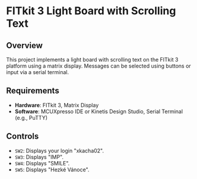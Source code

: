 # FITkit 3 Light Board with Scrolling Text

## Overview
This project implements a light board with scrolling text on the FITkit 3 platform using a matrix display. Messages can be selected using buttons or input via a serial terminal.

## Requirements
- **Hardware**: FITkit 3, Matrix Display
- **Software**: MCUXpresso IDE or Kinetis Design Studio, Serial Terminal (e.g., PuTTY)

## Controls
- `SW2`: Displays your login "xkacha02".
- `SW3`: Displays "IMP".
- `SW4`: Displays "SMILE".
- `SW5`: Displays "Hezké Vánoce".